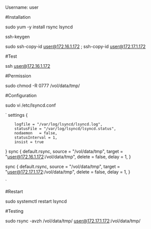 
Username:         user

#Installation

sudo yum -y install rsync lsyncd

ssh-keygen

sudo ssh-copy-id user@172.16.1.172 ; ssh-copy-id user@172.17.1.172

#Test

ssh user@172.16.1.172

#Permission 

sudo chmod -R 0777 /vol/data/tmp/


#Configuration

sudo vi /etc/lsyncd.conf

`
settings  {

        logfile = "/var/log/lsyncd/lsyncd.log",
        statusFile = "/var/log/lsyncd/lsyncd.status",
        nodaemon   = false,
        statusInterval = 1,
        insist = true
}
sync {
        default.rsync,
        source = "/vol/data/tmp",
        target = "user@172.16.1.172:/vol/data/tmp",
        delete = false,
        delay = 1,
}

sync {
        default.rsync,
        source = "/vol/data/tmp",
        target = "user@172.17.1.172:/vol/data/tmp",
        delete = false,
        delay = 1,
}

`


#Restart

sudo systemctl restart lsyncd




#Testing 

sudo rsync -avzh /vol/data/tmp/ user@172.17.1.172:/vol/data/tmp/
